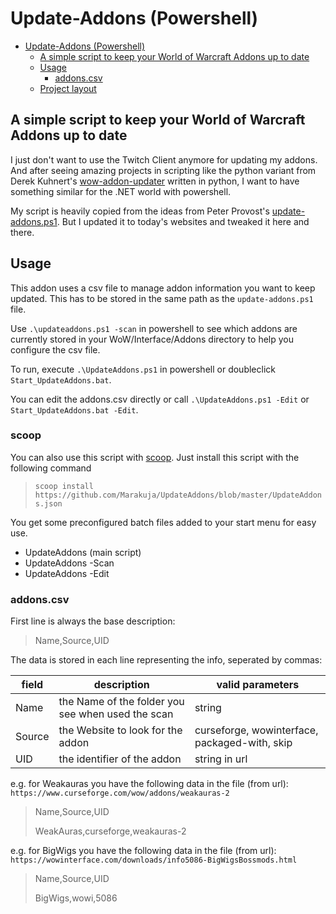 # Update-Addons (Powershell)

- [Update-Addons (Powershell)](#update-addons-powershell)
  - [A simple script to keep your World of Warcraft Addons up to date](#a-simple-script-to-keep-your-world-of-warcraft-addons-up-to-date)
  - [Usage](#usage)
    - [addons.csv](#addonscsv)
  - [Project layout](#project-layout)

## A simple script to keep your World of Warcraft Addons up to date

I just don't want to use the Twitch Client anymore for updating my addons. And after seeing amazing projects in scripting like the python variant from Derek Kuhnert's [wow-addon-updater](https://github.com/kuhnerdm/wow-addon-updater) written in python, I want to have something similar for the .NET world with powershell.

My script is heavily copied from the ideas from Peter Provost's [update-addons.ps1](https://github.com/PProvost/dotfiles/blob/master/powershell/modules/posh-wow/update-addons.ps1). But I updated it to today's websites and tweaked it here and there.

## Usage

This addon uses a csv file to manage addon information you want to keep updated. This has to be stored in the same path as the `update-addons.ps1` file.

Use `.\updateaddons.ps1 -scan` in powershell to see which addons are currently stored in your WoW/Interface/Addons directory to help you configure the csv file.

To run, execute `.\UpdateAddons.ps1` in powershell or doubleclick `Start_UpdateAddons.bat`.

You can edit the addons.csv directly or call `.\UpdateAddons.ps1 -Edit` or `Start_UpdateAddons.bat
-Edit`.

### scoop

You can also use this script with [scoop](https://scoop.sh/). Just install this script with the
following command

> `scoop install https://github.com/Marakuja/UpdateAddons/blob/master/UpdateAddons.json`

You get some preconfigured batch files added to your start menu for easy use.

- UpdateAddons (main script)
- UpdateAddons -Scan
- UpdateAddons -Edit

### addons.csv

First line is always the base description:

>Name,Source,UID

The data is stored in each line representing the info, seperated by commas:

| field  | description                                       | valid parameters                              |
| ------ | ------------------------------------------------- | --------------------------------------------- |
| Name   | the Name of the folder you see when used the scan | string                                        |
| Source | the Website to look for the addon                 | curseforge, wowinterface, packaged-with, skip |
| UID    | the identifier of the addon                       | string in url                                 |

e.g. for Weakauras you have the following data in the file (from url): `https://www.curseforge.com/wow/addons/weakauras-2`

>Name,Source,UID
>
>WeakAuras,curseforge,weakauras-2

e.g. for BigWigs you have the following data in the file (from url):
`https://wowinterface.com/downloads/info5086-BigWigsBossmods.html`

>Name,Source,UID
>
>BigWigs,wowi,5086
